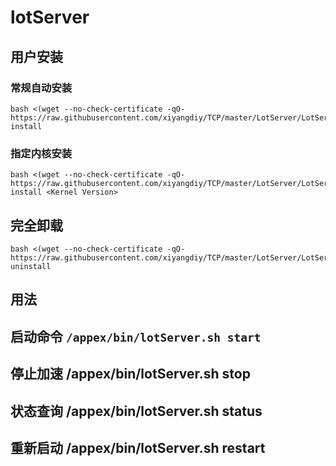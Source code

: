 # lotServer


## 用户安装
### 常规自动安装
```
bash <(wget --no-check-certificate -qO- https://raw.githubusercontent.com/xiyangdiy/TCP/master/LotServer/LotServer.sh) install
```

### 指定内核安装
```
bash <(wget --no-check-certificate -qO- https://raw.githubusercontent.com/xiyangdiy/TCP/master/LotServer/LotServer.sh) install <Kernel Version>
```

## 完全卸载
```
bash <(wget --no-check-certificate -qO- https://raw.githubusercontent.com/xiyangdiy/TCP/master/LotServer/LotServer.sh) uninstall
```

## 用法
## 启动命令 ```/appex/bin/lotServer.sh start```
## 停止加速 /appex/bin/lotServer.sh stop
## 状态查询 /appex/bin/lotServer.sh status
## 重新启动 /appex/bin/lotServer.sh restart

  
